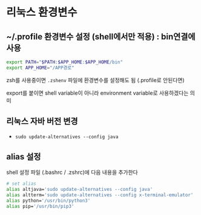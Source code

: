 # 리눅스 환경변수

## ~/.profile 환경변수 설정 (shell에서만 적용) : bin연결에 사용

  ```sh
  export PATH="$PATH:$APP_HOME:$APP_HOME/bin"
  export APP_HOME="/APP경로"
  ```

zsh를 사용중이면 `.zshenv` 파일에 환경변수를 설정해도 됨 (.profile로 안된다면)

export를 붙이면 shell variable이 아니라 environment variable로 사용하겠다는 의미

## 리눅스 자바 버전 변경

- `sudo update-alternatives --config java`

## alias 설정

shell 설정 파일 (.bashrc / .zshrc)에 다음 내용을 추가한다

```sh
# set alias
alias altjava='sudo update-alternatives --config java'
alias altterm='sudo update-alternatives --config x-terminal-emulator'
alias python='/usr/bin/python3'
alias pip='/usr/bin/pip3'
```
